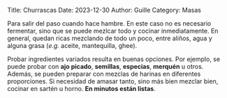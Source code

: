 Title: Churrascas
Date: 2023-12-30
Author: Guille
Category: Masas

Para salir del paso cuando hace hambre. En este caso no es necesario fermentar, sino que se puede mezlcar todo y cocinar inmediatamente. En general, quedan ricas mezclando de todo un poco, entre aliños, agua y alguna grasa (*e.g.* aceite, mantequilla, ghee).

Probar ingredientes variados resulta en buenas opciones. Por ejemplo, se puede probar con **ajo picado**, **semillas**, **especias**, **merquén** u otros. Además, se pueden preparar con mezclas de harinas en diferentes proporciones. Si necesidad de amasar tanto, sino más bien mezclar bien, cocinar en sartén u horno. **En minutos están listas**.
